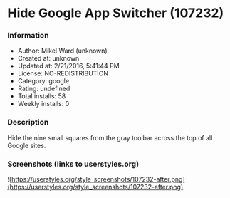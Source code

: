 # Hide Google App Switcher (107232)

### Information
- Author: Mikel Ward (unknown)
- Created at: unknown
- Updated at: 2/21/2016, 5:41:44 PM
- License: NO-REDISTRIBUTION
- Category: google
- Rating: undefined
- Total installs: 58
- Weekly installs: 0


### Description
Hide the nine small squares from the gray toolbar across the top of all Google sites.


### Screenshots (links to userstyles.org)
![https://userstyles.org/style_screenshots/107232-after.png](https://userstyles.org/style_screenshots/107232-after.png)


